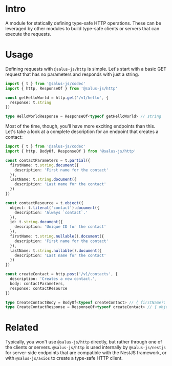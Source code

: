# Intro

A module for statically defining type-safe HTTP operations. These can be leveraged by other modules to build type-safe clients or servers that can execute the requests.

# Usage

Defining requests with `@salus-js/http` is simple. Let's start with a basic GET request that has no parameters and responds with just a string.

```typescript
import { t } from '@salus-js/codec'
import { http, ResponseOf } from '@salus-js/http'

const getHelloWorld = http.get('/v1/hello', {
  response: t.string
})

type HelloWorldResponse = ResponseOf<typeof getHelloWorld> // string
```

Most of the time, though, you'll have more exciting endpoints than this. Let's take a look at a complete description for an endpoint that creates a contact:

```typescript
import { t } from '@salus-js/codec'
import { http, BodyOf, ResponseOf } from '@salus-js/http'

const contactParameters = t.partial({
  firstName: t.string.document({
    description: 'First name for the contact'
  }),
  lastName: t.string.document({
    description: 'Last name for the contact'
  })
})

const contactResource = t.object({
  object: t.literal('contact').document({
    description: 'Always `contact`.'
  }),
  id: t.string.document({
    description: 'Unique ID for the contact'
  }),
  firstName: t.string.nullable().document({
    description: 'First name for the contact'
  }),
  lastName: t.string.nullable().document({
    description: 'Last name for the contact'
  })
})

const createContact = http.post('/v1/contacts', {
  description: 'Creates a new contact.',
  body: contactParameters,
  response: contactResource
})

type CreateContactBody = BodyOf<typeof createContact> // { firstName?: string; lastName?: string }
type CreateContactResponse = ResponseOf<typeof createContact> // { object: string; id: string; firstName: string | null; lastName: string | null }
```

# Related

Typically, you won't use `@salus-js/http` directly, but rather through one of the clients or servers. `@salus-js/http` is used internally by `@salus-js/nestjs` for server-side endpoints that are compatible with the NestJS framework, or with `@salus-js/axios` to create a type-safe HTTP client.